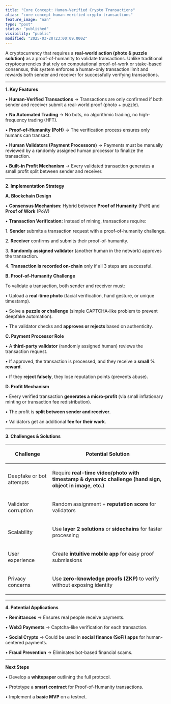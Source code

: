 ```yaml
---
title: "Core Concept: Human-Verified Crypto Transactions"
alias: "core-concept-human-verified-crypto-transactions"
feature_image: "nan"
type: "post"
status: "published"
visibility: "public"
modified: "2025-03-20T23:00:09.000Z"
---
```


<p>A cryptocurrency that requires a <strong>real-world action (photo &amp; puzzle solution)</strong> as a proof-of-humanity to validate transactions. Unlike traditional cryptocurrencies that rely on computational proof-of-work or stake-based consensus, this system enforces a human-only transaction limit and rewards both sender and receiver for successfully verifying transactions.</p><hr><p><strong>1. Key Features</strong></p><p>• <strong>Human-Verified Transactions</strong> → Transactions are only confirmed if both sender and receiver submit a real-world proof (photo + puzzle).</p><p>• <strong>No Automated Trading</strong> → No bots, no algorithmic trading, no high-frequency trading (HFT).</p><p>• <strong>Proof-of-Humanity (PoH)</strong> → The verification process ensures only humans can transact.</p><p>• <strong>Human Validators (Payment Processors)</strong> → Payments must be manually reviewed by a randomly assigned human processor to finalize the transaction.</p><p>• <strong>Built-in Profit Mechanism</strong> → Every validated transaction generates a small profit split between sender and receiver.</p><hr><p><strong>2. Implementation Strategy</strong></p><p><strong>A. Blockchain Design</strong></p><p>• <strong>Consensus Mechanism:</strong> Hybrid between <strong>Proof of Humanity</strong> (PoH) and <strong>Proof of Work</strong> (PoW)</p><p>• <strong>Transaction Verification:</strong> Instead of mining, transactions require:</p><p>1. <strong>Sender</strong> submits a transaction request with a proof-of-humanity challenge.</p><p>2. <strong>Receiver</strong> confirms and submits their proof-of-humanity.</p><p>3. <strong>Randomly assigned validator</strong> (another human in the network) approves the transaction.</p><p>4. <strong>Transaction is recorded on-chain</strong> only if all 3 steps are successful.</p><p></p><p><strong>B. Proof-of-Humanity Challenge</strong></p><p>To validate a transaction, both sender and receiver must:</p><p>• Upload a <strong>real-time photo</strong> (facial verification, hand gesture, or unique timestamp).</p><p>• Solve a <strong>puzzle or challenge</strong> (simple CAPTCHA-like problem to prevent deepfake automation).</p><p>• The validator checks and <strong>approves or rejects</strong> based on authenticity.</p><p></p><p><strong>C. Payment Processor Role</strong></p><p>• A <strong>third-party validator</strong> (randomly assigned human) reviews the transaction request.</p><p>• If approved, the transaction is processed, and they receive a <strong>small % reward</strong>.</p><p>• If they <strong>reject falsely</strong>, they lose reputation points (prevents abuse).</p><p></p><p><strong>D. Profit Mechanism</strong></p><p>• Every verified transaction <strong>generates a micro-profit</strong> (via small inflationary minting or transaction fee redistribution).</p><p>• The profit is <strong>split between sender and receiver</strong>.</p><p>• Validators get an additional <strong>fee for their work</strong>.</p><p></p><hr><p><strong>3. Challenges &amp; Solutions</strong></p>
<!--kg-card-begin: html-->
<table><thead><tr><th>
<p class="p1"><b>Challenge</b></p>
</th><th>
<p class="p1"><b>Potential Solution</b></p>
</th></tr></thead><tbody><tr><td>
<p class="p1">Deepfake or bot attempts</p>
</td><td>
<p class="p1"><span class="s1">Require </span><b>real-time video/photo with timestamp &amp; dynamic challenge (hand sign, object in image, etc.)</b></p>
</td></tr><tr><td>
<p class="p1">Validator corruption</p>
</td><td>
<p class="p1">Random assignment + <span class="s1"><b>reputation score</b></span> for validators</p>
</td></tr><tr><td>
<p class="p1">Scalability</p>
</td><td>
<p class="p1">Use <span class="s1"><b>layer 2 solutions</b></span> or <span class="s1"><b>sidechains</b></span> for faster processing</p>
</td></tr><tr><td>
<p class="p1">User experience</p>
</td><td>
<p class="p1">Create <span class="s1"><b>intuitive mobile app</b></span> for easy proof submissions</p>
</td></tr><tr><td>
<p class="p1">Privacy concerns</p>
</td><td>
<p class="p1">Use <span class="s1"><b>zero-knowledge proofs (ZKP)</b></span> to verify without exposing identity</p>
</td></tr></tbody></table>
<!--kg-card-end: html-->
<hr><p></p><p><strong>4. Potential Applications</strong></p><p>• <strong>Remittances</strong> → Ensures real people receive payments.</p><p>• <strong>Web3 Payments</strong> → Captcha-like verification for each transaction.</p><p>• <strong>Social Crypto</strong> → Could be used in <strong>social finance (SoFi) apps</strong> for human-centered payments.</p><p>• <strong>Fraud Prevention</strong> → Eliminates bot-based financial scams.</p><hr><p></p><p><strong>Next Steps</strong></p><p>• Develop a <strong>whitepaper</strong> outlining the full protocol.</p><p>• Prototype a <strong>smart contract</strong> for Proof-of-Humanity transactions.</p><p>• Implement a <strong>basic MVP</strong> on a testnet.</p>

